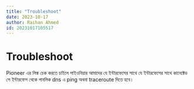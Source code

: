 ```yaml
---
title: "Troubleshoot"
date: 2023-10-17
author: Raihan Ahmed
id: 20231017105517
---
```


# Troubleshoot

Pioneer এর লিঙ্ক চেক করতে চাইলে পাইওনিয়ার আমাদের যে ইন্টারফেসের সাথে যে ইন্টারফেসের সাথে কানেক্টেড সে ইন্টারফেস থেকে পাবলিক dns এ  ping অথবা traceroute দিতে হবে।

